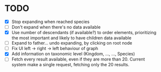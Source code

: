 TODO
=======

- [x] Stop expanding when reached species
- [ ] Don't expand when there's no data available
- [X] Use number of descendants (if available?) to order elements, prioritizing the most important and likely to have children data available
- [ ] Expand to father... undo expanding, by clicking on root node
- [ ] Fix UI left -> right -> left behaviour of graph
- [x] Add information on taxonomic level (Kingdom, ..., ..., Species)
- [ ] Fetch every result available, even if they are more than 20. Current system make a single request, fetching only the 20 results. 